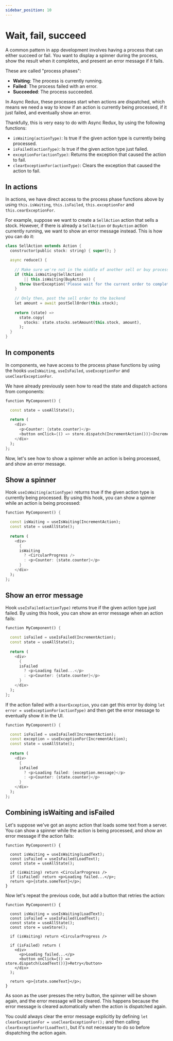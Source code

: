 ```yaml
---
sidebar_position: 10
---
```


# Wait, fail, succeed

A common pattern in app development involves having a process that can either succeed or fail.
You want to display a spinner during the process, show the result when it completes,
and present an error message if it fails.

These are called "process phases":

* **Waiting**: The process is currently running.
* **Failed**: The process failed with an error.
* **Succeeded**: The process succeeded.

In Async Redux, these processes start when actions are dispatched, which means we need a way to
know if an action is currently being processed, if it just failed, and eventually show an error.

Thankfully, this is very easy to do with Async Redux, by using the following functions:

* `isWaiting(actionType)`: Is true if the given action type is currently being processed.
* `isFailed(actionType)`: Is true if the given action type just failed.
* `exceptionFor(actionType)`: Returns the exception that caused the action to fail.
* `clearExceptionFor(actionType)`: Clears the exception that caused the action to fail.

## In actions

In actions, we have direct access to the process phase functions above by
using `this.isWaiting`, `this.isFailed`, `this.exceptionFor` and `this.cearExceptionFor`.

For example, suppose we want to create a `SellAction` action that sells a stock.
However, if there is already a `SellAction` or `BuyAction` action currently running,
we want to show an error message instead. This is how you can do it:

```dart    
class SellAction extends Action {
  constructor(public stock: string) { super(); }

  async reduce() {
  
    // Make sure we're not in the middle of another sell or buy process 
    if (this.isWaiting(SellAction) 
        || this.isWaiting(BuyAction)) {
      throw UserException('Please wait for the current order to complete.');
    }
    
    // Only then, post the sell order to the backend
    let amount = await postSellOrder(this.stock);    
    
    return (state) => 
      state.copy(
        stocks: state.stocks.setAmount(this.stock, amount),
      );
  }
}
```

## In components

In components, we have access to the process phase functions by using the
hooks `useIsWaiting`, `useIsFailed`, `useExceptionFor` and `useClearExceptionFor`.

We have already previously seen how to read the state and dispatch actions from components:

```dart    
function MyComponent() {

  const state = useAllState(); 
  
  return (
    <div>
      <p>Counter: {state.counter}</p>
      <button onClick={() => store.dispatch(IncrementAction())}>Increment</button>
    </div>
  );
};
```

Now, let's see how to show a spinner while an action is being processed, and show an error message.

## Show a spinner

Hook `useIsWaiting(actionType)` returns true if the given action type is currently being
processed. By using this hook, you can show a spinner while an action is being processed:

```dart
function MyComponent() {

  const isWaiting = useIsWaiting(IncrementAction);
  const state = useAllState(); 
    
  return (
    <div>
      {
      isWaiting 
        ? <CircularProgress /> 
        : <p>Counter: {state.counter}</p>
      }
    </div>
  );
};
```

## Show an error message

Hook `useIsFailed(actionType)` returns true if the given action type just failed.
By using this hook, you can show an error message when an action fails:

```dart
function MyComponent() {

  const isFailed = useIsFailed(IncrementAction);
  const state = useAllState(); 
    
  return (
    <div>
      {
      isFailed 
        ? <p>Loading failed...</p> 
        : <p>Counter: {state.counter}</p>
      }
    </div>
  );
};
```

If the action failed with a `UserException`, you can get this error by doing
`let error = useExceptionFor(actionType)` and then get the error message
to eventually show it in the UI.

```dart
function MyComponent() {

  const isFailed = useIsFailed(IncrementAction);
  const exception = useExceptionFor(IncrementAction);
  const state = useAllState(); 
    
  return (
    <div>
      {
      isFailed 
        ? <p>Loading failed: {exception.message}</p>
        : <p>Counter: {state.counter}</p>
      }
    </div>
  );
};
```

## Combining isWaiting and isFailed

Let's suppose we've got an async action that loads some text from a server.
You can show a spinner while the action is being processed,
and show an error message if the action fails:

```tsx
function MyComponent() {

  const isWaiting = useIsWaiting(LoadText); 
  const isFailed = useIsFailed(LoadText);  
  const state = useAllState();  
  
  if (isWaiting) return <CircularProgress />
  if (isFailed) return <p>Loading failed...</p>;
  return <p>{state.someText}</p>;
}
```

Now let's repeat the previous code, but add a button that retries the action:

```tsx
function MyComponent() {

  const isWaiting = useIsWaiting(LoadText); 
  const isFailed = useIsFailed(LoadText);  
  const state = useAllState();  
  const store = useStore();
  
  if (isWaiting) return <CircularProgress />
  
  if (isFailed) return (
    <div>
      <p>Loading failed...</p>
      <button onClick={() => store.dispatch(LoadText())}>Retry</button>    
    </div>
  );
  
  return <p>{state.someText}</p>;
}
```

As soon as the user presses the retry button, the spinner will be shown again, and the
error message will be cleared. This happens because the error message is cleared automatically
when the action is dispatched again.

You could always clear the error message explicitly by defining
`let clearExceptionFor = useClearExceptionFor();` and then calling `clearExceptionFor(LoadText)`,
but it's not necessary to do so before dispatching the action again.

